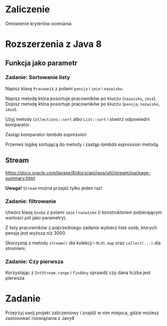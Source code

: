 # Zaliczenie
Omówienie kryteriów oceniania

# Rozszerzenia z Java 8

## Funkcja jako parametr

### Zadanie: Sortowanie listy

Napisz klasę `Pracownik` z polami `pensja` i `imie` i `nazwisko`.

Napisz metodę która posortuje pracowników po kluczu (`nazwisko`, `imie`).
Dopisz metodę która posortuje pracowników po kluczu (`pensja`, `nazwisko`, `imie`).

Użyj metody `Collections::sort` albo `List::sort` i stwórz odpowiedni komparator.

Zastąp komparator *lambda expression*

Przenieś logikę sortującą do metody i zastąp *lambda expression* metodą.

## Stream
https://docs.oracle.com/javase/8/docs/api/java/util/stream/package-summary.html

**Uwaga!** `Stream` można przejść tylko jeden raz!

### Zadanie: filtrowanie

Utwórz klasę `Osoba` z polami `imie` i `nazwisko` (i konstruktorem pobierającym wartości pól jako parametry).

Z listy pracowników z poprzedniego zadania wybierz liste osób, których pensja jest wyższa niż 3000.

Skorzystaj z metody `stream()` dla kolekcji i m.in. `map` oraz `collect(...)` dla strumieni.

### Zadanie: Czy pierwsza
Korzystając z `IntStream.range` i `findAny` sprawdź czy dana liczba jest pierwsza


# Zadanie
Przejrzyj swój projekt zaliczeniowy i znajdź w nim miejsca, gdzie możesz zastosować rozwiązania z Javy8
